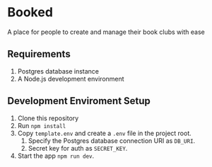 # Booked

A place for people to create and manage their book clubs with ease

## Requirements

1. Postgres database instance
2. A Node.js development environment

## Development Enviroment Setup

1. Clone this repository
2. Run `npm install`
3. Copy `template.env` and create a `.env` file in the project root.
   1. Specify the Postgres database connection URI as `DB_URI`.
   2. Secret key for auth as `SECRET_KEY`.
4. Start the app `npm run dev`.
